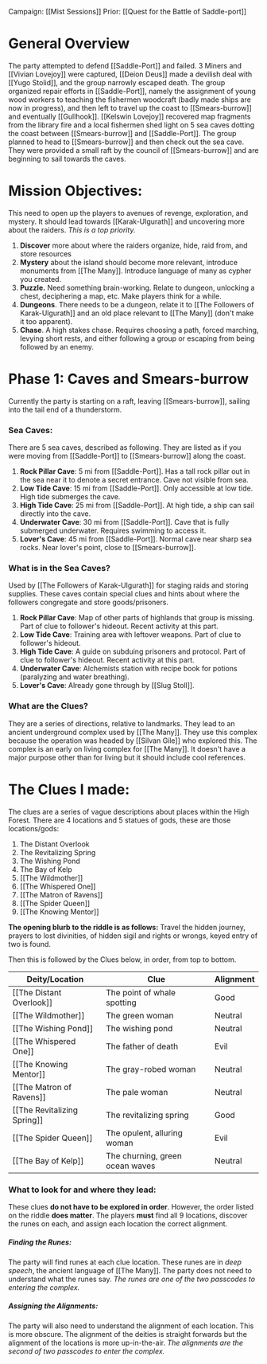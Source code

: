 Campaign: [[Mist Sessions]]
Prior: [[Quest for the Battle of Saddle-port]]
# General Overview
The party attempted to defend [[Saddle-Port]] and failed. 3 Miners and [[Vivian Lovejoy]] were captured, [[Deion Deus]] made a devilish deal with [[Yugo Stolid]], and the group narrowly escaped death. The group organized repair efforts in [[Saddle-Port]], namely the assignment of young wood workers to teaching the fishermen woodcraft (badly made ships are now in progress), and then left to travel up the coast to [[Smears-burrow]] and eventually [[Gullhook]]. [[Kelswin Lovejoy]] recovered map fragments from the library fire and a local fishermen shed light on 5 sea caves dotting the coast between [[Smears-burrow]] and [[Saddle-Port]]. The group planned to head to [[Smears-burrow]] and then check out the sea cave. They were provided a small raft by the council of [[Smears-burrow]] and are beginning to sail towards the caves.
# Mission Objectives:
This need to open up the players to avenues of revenge, exploration, and mystery. It should lead towards [[Karak-Ulgurath]] and uncovering more about the raiders. *This is a top priority.*
1. **Discover** more about where the raiders organize, hide, raid from, and store resources
2. **Mystery** about the island should become more relevant, introduce monuments from [[The Many]]. Introduce language of many as cypher you created. 
3. **Puzzle.** Need something brain-working. Relate to dungeon, unlocking a chest, deciphering a map, etc. Make players think for a while. 
4. **Dungeons**. There needs to be a dungeon, relate it to [[The Followers of Karak-Ulgurath]] and an old place relevant to [[The Many]] (don't make it too apparent). 
5. **Chase**. A high stakes chase. Requires choosing a path, forced marching, levying short rests, and either following a group or escaping from being followed by an enemy. 
# Phase 1: Caves and Smears-burrow
Currently the party is starting on a raft, leaving [[Smears-burrow]], sailing into the tail end of a thunderstorm.
### Sea Caves:
There are 5 sea caves, described as following. They are listed as if you were moving from [[Saddle-Port]] to [[Smears-burrow]] along the coast.
1. **Rock Pillar Cave**: 5 mi from [[Saddle-Port]]. Has a tall rock pillar out in the sea near it to denote a secret entrance. Cave not visible from sea.
2. **Low Tide Cave**: 15 mi from [[Saddle-Port]]. Only accessible at low tide. High tide submerges the cave. 
3. **High Tide Cave**: 25 mi from [[Saddle-Port]].  At high tide, a ship can sail directly into the cave. 
4. **Underwater Cave**: 30 mi from [[Saddle-Port]]. Cave that is fully submerged underwater. Requires swimming to access it. 
5. **Lover's Cave**: 45 mi from [[Saddle-Port]]. Normal cave near sharp sea rocks. Near lover's point, close to [[Smears-burrow]]. 
### What is in the Sea Caves?
Used by [[The Followers of Karak-Ulgurath]] for staging raids and storing supplies. These caves contain special clues and hints about where the followers congregate and store goods/prisoners.
1. **Rock Pillar Cave**: Map of other parts of highlands that group is missing. Part of clue to follower's hideout. Recent activity at this part.
2. **Low Tide Cave**: Training area with leftover weapons. Part of clue to follower's hideout. 
3. **High Tide Cave**: A guide on subduing prisoners and protocol. Part of clue to follower's hideout. Recent activity at this part. 
4. **Underwater Cave**: Alchemists station with recipe book for potions (paralyzing and water breathing). 
5. **Lover's Cave**: Already gone through by [[Slug Stoll]]. 
### What are the Clues?
They are a series of directions, relative to landmarks. They lead to an ancient underground complex used by [[The Many]]. They use this complex because the operation was headed by [[Silvan Gile]] who explored this. The complex is an early on living complex for [[The Many]]. It doesn't have a major purpose other than for living but it should include cool references. 
# The Clues I made:
The clues are a series of vague descriptions about places within the High Forest. There are 4 locations and 5 statues of gods, these are those locations/gods:
1. The Distant Overlook
2. The Revitalizing Spring 
3. The Wishing Pond
4. The Bay of Kelp
5. [[The Wildmother]]
6. [[The Whispered One]]
7. [[The Matron of Ravens]]
8. [[The Spider Queen]]
9. [[The Knowing Mentor]]

**The opening blurb to the riddle is as follows:**
Travel the hidden journey, 
prayers to lost divinities,
of hidden sigil and rights or wrongs,
keyed entry of two is found. 

Then this is followed by the Clues below, in order, from top to bottom. 

| Deity/Location              | Clue                            | Alignment |
| --------------------------- | ------------------------------- | --------- |
| [[The Distant Overlook]]    | The point of whale spotting     | Good      |
| [[The Wildmother]]          | The green woman                 | Neutral   |
| [[The Wishing Pond]]        | The wishing pond                | Neutral   |
| [[The Whispered One]]       | The father of death             | Evil      |
| [[The Knowing Mentor]]      | The gray-robed woman            | Neutral   |
| [[The Matron of Ravens]]    | The pale woman                  | Neutral   |
| [[The Revitalizing Spring]] | The revitalizing spring         | Good      |
| [[The Spider Queen]]        | The opulent, alluring woman     | Evil      |
| [[The Bay of Kelp]]         | The churning, green ocean waves | Neutral   |

### What to look for and where they lead:
These clues **do not have to be explored in order**.
However, the order listed on the riddle **does matter**.
The players **must** find all 9 locations, discover the runes on each, and assign each location the correct alignment. 
##### Finding the Runes:
The party will find runes at each clue location. These runes are in *deep speech*, the ancient language of [[The Many]]. The party does not need to understand what the runes say. *The runes are one of the two passcodes to entering the complex.* 
##### Assigning the Alignments:
The party will also need to understand the alignment of each location. This is more obscure. The alignment of the deities is straight forwards but the alignment of the locations is more up-in-the-air. *The alignments are the second of two passcodes to enter the complex.* 


